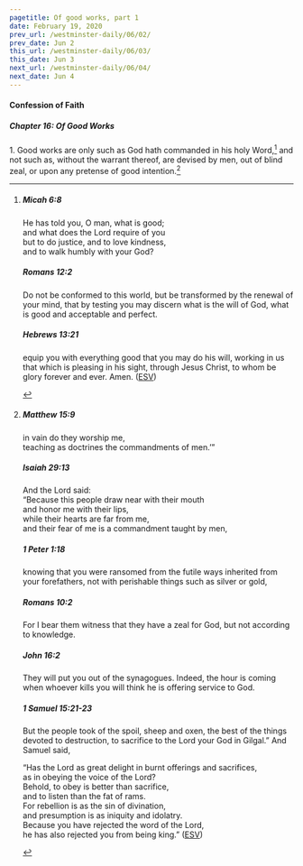 ```yaml
---
pagetitle: Of good works, part 1
date: February 19, 2020
prev_url: /westminster-daily/06/02/
prev_date: Jun 2
this_url: /westminster-daily/06/03/
this_date: Jun 3
next_url: /westminster-daily/06/04/
next_date: Jun 4
---
```


#### Confession of Faith

##### Chapter 16: Of Good Works

1\. Good works are only such as God hath commanded in his holy Word,[^fnref:wcf1] and not such as, without the warrant thereof, are devised by men, out of blind zeal, or upon any pretense of good intention.[^fnref:wcf2]

[^fnref:wcf1]: <div class="esv"><h5>Micah 6:8</h5> <div class="esv-text"><div class="block-indent"> <p class="line-group" id="p33006008.01-1">He has told you, O man, what is good;<br /> <span class="indent"></span>and what does the <span class="small-caps">Lord</span> require of you<br /> but to do justice, and to love kindness,<br /> <span class="indent"></span>and to walk humbly with your God?</p> </div> </div><h5>Romans 12:2</h5> <div class="esv-text"><p id="p45012002.01-2">Do not be conformed to this world, but be transformed by the renewal of your mind, that by testing you may discern what is the will of God, what is good and acceptable and perfect.</p> </div><h5>Hebrews 13:21</h5> <div class="esv-text"><p id="p58013021.01-3">equip you with everything good that you may do his will, working in us that which is pleasing in his sight, through Jesus Christ, to whom be glory forever and ever. Amen.  (<a href="http://www.esv.org" class="copyright">ESV</a>)</p> </div> </div>

[^fnref:wcf2]: <div class="esv"><h5>Matthew 15:9</h5> <div class="esv-text"><div class="block-indent"> <p class="line-group" id="p40015009.01-1"><span class="woc">in vain do they worship me,<br /> <span class="indent"></span>teaching as doctrines the commandments of men.&#8217;&#8221;</span></p> </div> </div><h5>Isaiah 29:13</h5> <div class="esv-text"><div class="block-indent"> <p class="line-group" id="p23029013.01-2">And the Lord said:<br /> &#8220;Because this people draw near with their mouth<br /> <span class="indent"></span>and honor me with their lips,<br /> <span class="indent"></span>while their hearts are far from me,<br /> and their fear of me is a commandment taught by men,</p> </div> </div><h5>1 Peter 1:18</h5> <div class="esv-text"><p id="p60001018.01-3">knowing that you were ransomed from the futile ways inherited from your forefathers, not with perishable things such as silver or gold,</p> </div><h5>Romans 10:2</h5> <div class="esv-text"><p id="p45010002.01-4">For I bear them witness that they have a zeal for God, but not according to knowledge.</p> </div><h5>John 16:2</h5> <div class="esv-text"><p id="p43016002.01-5"><span class="woc">They will put you out of the synagogues. Indeed, the hour is coming when whoever kills you will think he is offering service to God.</span></p> </div><h5>1 Samuel 15:21-23</h5> <div class="esv-text"><p id="p09015021.01-6">But the people took of the spoil, sheep and oxen, the best of the things devoted to destruction, to sacrifice to the <span class="small-caps">Lord</span> your God in Gilgal.&#8221; And Samuel said,</p> <div class="block-indent"> <p class="line-group" id="p09015022.04-6">&#8220;Has the <span class="small-caps">Lord</span> as great delight in burnt offerings and sacrifices,<br /> <span class="indent"></span>as in obeying the voice of the <span class="small-caps">Lord</span>?<br /> Behold, to obey is better than sacrifice,<br /> <span class="indent"></span>and to listen than the fat of rams.<br />  For rebellion is as the sin of divination,<br /> <span class="indent"></span>and presumption is as iniquity and idolatry.<br /> Because you have rejected the word of the <span class="small-caps">Lord</span>,<br /> <span class="indent"></span>he has also rejected you from being king.&#8221;  (<a href="http://www.esv.org" class="copyright">ESV</a>)</p> </div> </div> </div>

